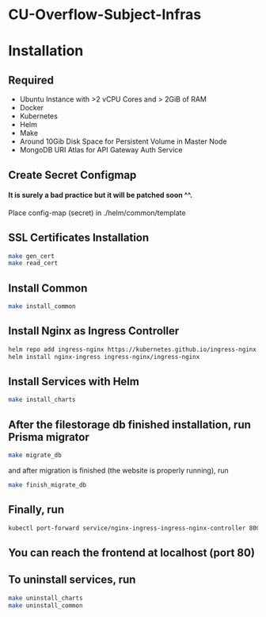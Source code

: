 # CU-Overflow-Subject-Infras

# Installation

## Required
- Ubuntu Instance with >2 vCPU Cores and > 2GiB of RAM
- Docker
- Kubernetes
- Helm
- Make
- Around 10Gib Disk Space for Persistent Volume in Master Node
- MongoDB URI Atlas for API Gateway Auth Service

## Create Secret Configmap
#### It is surely a bad practice but it will be patched soon ^^.
Place config-map (secret) in ./helm/common/template

## SSL Certificates Installation
```bash
make gen_cert
make read_cert
```

## Install Common
```bash
make install_common
```

## Install Nginx as Ingress Controller
```bash
helm repo add ingress-nginx https://kubernetes.github.io/ingress-nginx
helm install nginx-ingress ingress-nginx/ingress-nginx
```

## Install Services with Helm
```bash
make install_charts
```

## After the filestorage db finished installation, run Prisma migrator
```bash
make migrate_db
```

and after migration is finished (the website is properly running), run
```bash
make finish_migrate_db
```



## Finally, run
```bash
kubectl port-forward service/nginx-ingress-ingress-nginx-controller 8000:443 --address 0.0.0.0
```

## You can reach the frontend at localhost (port 80)

## To uninstall services, run
```bash
make uninstall_charts
make uninstall_common
```

